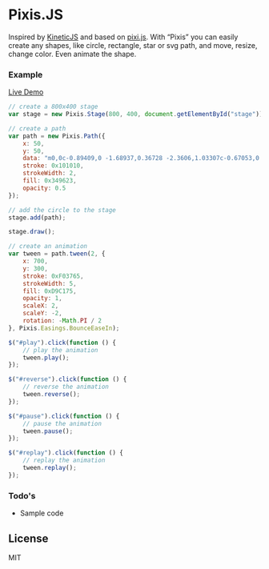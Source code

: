 # Pixis.JS
Inspired by [KineticJS](https://github.com/lavrton/KineticJS) and based on [pixi.js](https://github.com/GoodBoyDigital/pixi.js/). With “Pixis” you can easily create any shapes, like circle, rectangle, star or svg path, and move, resize, change color. Even animate the shape.

### Example

[Live Demo](http://snowcxt.github.io/pixis/demo.html)

```javascript
// create a 800x400 stage
var stage = new Pixis.Stage(800, 400, document.getElementById("stage"));

// create a path
var path = new Pixis.Path({
    x: 50,
    y: 50,
    data: "m0,0c-0.89409,0 -1.68937,0.36728 -2.3606,1.03307c-0.67053,0.66483 -1.22538,1.61824 -1.68684,2.80876c-0.92279,2.38016 -1.49057,5.7238 -1.80112,9.7282c-0.31001,3.9969 -0.36216,8.65141 -0.23352,13.63333c-11.04321,4.53062 -33.44133,13.88429 -35.24052,15.97334c-2.39552,2.78093 -1.62151,5.96745 -0.65628,8.08263l36.82164,-7.4939c0.77837,9.7666 1.88514,19.43954 2.8494,27.0188c-3.60086,1.05394 -10.32269,3.13512 -11.71001,4.4254c-1.91144,1.77754 -1.91144,7.51866 -1.91144,7.51866l15.07045,-1.22581c0.35498,2.47459 0.57686,3.91798 0.57686,3.91798l0.02209,0.13051l0.11881,0l0.2775,0l0.11902,0l0.02184,-0.13051c0,0 0.22176,-1.44339 0.57692,-3.91798l15.07478,1.22581c0,0 0.00024,-5.74112 -1.91119,-7.51866c-1.388,-1.29114 -8.11476,-3.37677 -11.71461,-4.42964c0.96233,-7.55659 2.06712,-17.19264 2.84505,-26.92802l36.38991,7.40736c0.96535,-2.11517 1.74376,-5.3017 -0.65176,-8.08263c-1.7771,-2.06296 -23.63367,-11.20953 -34.81342,-15.8002c0.13374,-5.04626 0.08443,-9.76311 -0.22887,-13.80647l0,-0.00946c-0.31084,-4.00017 -0.87917,-7.34027 -1.80145,-9.71873c-0.46111,-1.19052 -1.01136,-2.14305 -1.68214,-2.80876c-0.67114,-0.66579 -1.46647,-1.03307 -2.36049,-1.03307l0,0z",
    stroke: 0x101010,
    strokeWidth: 2,
    fill: 0x349623,
    opacity: 0.5
});

// add the circle to the stage
stage.add(path);

stage.draw();

// create an animation
var tween = path.tween(2, {
    x: 700,
    y: 300,
    stroke: 0xF03765,
    strokeWidth: 5,
    fill: 0xD9C175,
    opacity: 1,
    scaleX: 2,
    scaleY: -2,
    rotation: -Math.PI / 2
}, Pixis.Easings.BounceEaseIn);

$("#play").click(function () {
    // play the animation
    tween.play();
});

$("#reverse").click(function () {
    // reverse the animation
    tween.reverse();
});

$("#pause").click(function () {
    // pause the animation
    tween.pause();
});

$("#replay").click(function () {
    // replay the animation
    tween.replay();
});
```

### Todo's
 - Sample code

License
----
MIT
